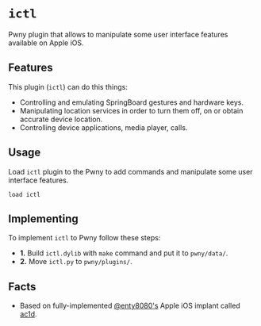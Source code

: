 # `ictl`

Pwny plugin that allows to manipulate some user interface features available on Apple iOS.

## Features

This plugin (`ictl`) can do this things:

* Controlling and emulating SpringBoard gestures and hardware keys.
* Manipulating location services in order to turn them off, on or obtain accurate device location.
* Controlling device applications, media player, calls.

## Usage

Load `ictl` plugin to the Pwny to add commands and manipulate some user interface features.

`load ictl`

## Implementing

To implement `ictl` to Pwny follow these steps:

* **1.** Build `ictl.dylib` with `make` command and put it to `pwny/data/`.
* **2.** Move `ictl.py` to `pwny/plugins/`.

## Facts

* Based on fully-implemented [@enty8080's](https://github.com/enty8080) Apple iOS implant called [ac1d](https://web.archive.org/web/20201118064306/http://github.com/enty8080/ac1d).
